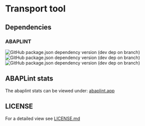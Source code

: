 # Transport tool


## Dependencies

### ABAPLINT

![GitHub package.json dependency version (dev dep on branch)](https://img.shields.io/github/package-json/dependency-version/miggi92/transport-tool/dev/@abaplint/cli?style=for-the-badge)
![GitHub package.json dependency version (dev dep on branch)](https://img.shields.io/github/package-json/dependency-version/miggi92/transport-tool/dev/@abaplint/runtime?style=for-the-badge)
![GitHub package.json dependency version (dev dep on branch)](https://img.shields.io/github/package-json/dependency-version/miggi92/transport-tool/dev/@abaplint/transpiler-cli?style=for-the-badge)

## ABAPLint stats

The abaplint stats can be viewed under: [abaplint.app](https://abaplint.app/stats/miggi92/transport-tool)

## LICENSE

For a detailed view see [LICENSE.md](./LICENSE.md)
